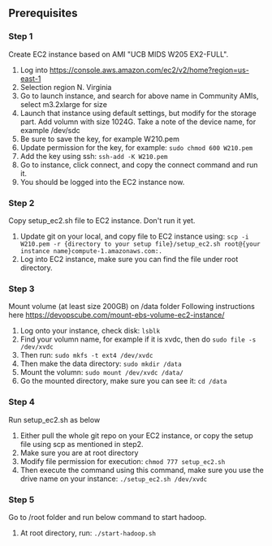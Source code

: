 ## Prerequisites
### Step 1
Create EC2 instance based on AMI "UCB MIDS W205 EX2-FULL".
1. Log into https://console.aws.amazon.com/ec2/v2/home?region=us-east-1 
2. Selection region N. Virginia
3. Go to launch instance, and search for above name in Community AMIs, select m3.2xlarge for size 
4. Launch that instance using default settings, but modify for the storage part. Add volumn with size 1024G. Take a note of the device name, for example /dev/sdc
5. Be sure to save the key, for example W210.pem 
6. Update permission for the key, for example: ```sudo chmod 600 W210.pem```
7. Add the key using ssh: ```ssh-add -K W210.pem```
8. Go to instance, click connect, and copy the connect command and run it.
9. You should be logged into the EC2 instance now. 

### Step 2
Copy setup_ec2.sh file to EC2 instance. Don't run it yet. 
1. Update git on your local, and copy file to EC2 instance using: ```scp -i W210.pem -r {directory to your setup file}/setup_ec2.sh root@{your instance name}compute-1.amazonaws.com:.``` 
2. Log into EC2 instance, make sure you can find the file under root directory. 

### Step 3
Mount volume (at least size 200GB) on /data folder
Following instructions here https://devopscube.com/mount-ebs-volume-ec2-instance/ 
1. Log onto your instance, check disk: ```lsblk```
2. Find your volumn name, for example if it is xvdc, then do ```sudo file -s /dev/xvdc``` 
3. Then run: ```sudo mkfs -t ext4 /dev/xvdc```
4. Then make the data directory: ```sudo mkdir /data```
5. Mount the volumn: ```sudo mount /dev/xvdc /data/```
6. Go the mounted directory, make sure you can see it: ```cd /data``` 


### Step 4
Run setup_ec2.sh as below
1. Either pull the whole git repo on your EC2 instance, or copy the setup file using scp as mentioned in step2. 
2. Make sure you are at root directory 
3. Modify file permission for execution: ```chmod 777 setup_ec2.sh```
4. Then execute the command using this command, make sure you use the drive name on your instance: ```./setup_ec2.sh /dev/xvdc```

### Step 5
Go to /root folder and run below command to start hadoop.
1. At root directory, run: ```./start-hadoop.sh```

